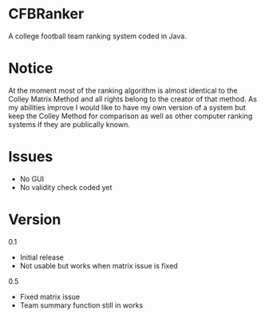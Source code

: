 # CFBRanker
A college football team ranking system coded in Java.

# Notice
At the moment most of the ranking algorithm is almost identical to the Colley Matrix Method and all rights belong to
the creator of that method.  As my abilities improve I would like to have my own version of a system but keep the
Colley Method for comparison as well as other computer ranking systems if they are publically known.

# Issues
- No GUI
- No validity check coded yet

# Version
0.1
- Initial release
- Not usable but works when matrix issue is fixed

0.5
- Fixed matrix issue
- Team summary function still in works
